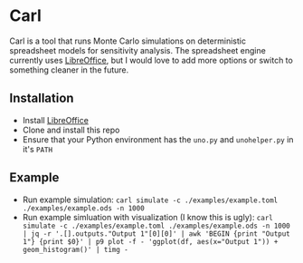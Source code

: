 # Carl

Carl is a tool that runs Monte Carlo simulations on deterministic spreadsheet models for sensitivity analysis. The spreadsheet engine currently uses [LibreOffice](https://www.libreoffice.org/), but I would love to add more options or switch to something cleaner in the future. 

## Installation

- Install [LibreOffice](https://www.libreoffice.org/)
- Clone and install this repo
- Ensure that your Python environment has the `uno.py` and `unohelper.py` in it's `PATH`

## Example

- Run example simulation: `carl simulate -c ./examples/example.toml ./examples/example.ods -n 1000`
- Run example simluation with visualization (I know this is ugly): `carl simulate -c ./examples/example.toml ./examples/example.ods -n 1000 | jq -r '.[].outputs."Output 1"[0][0]' | awk 'BEGIN {print "Output 1"} {print $0}' | p9 plot -f - 'ggplot(df, aes(x="Output 1")) + geom_histogram()' | timg -` 

